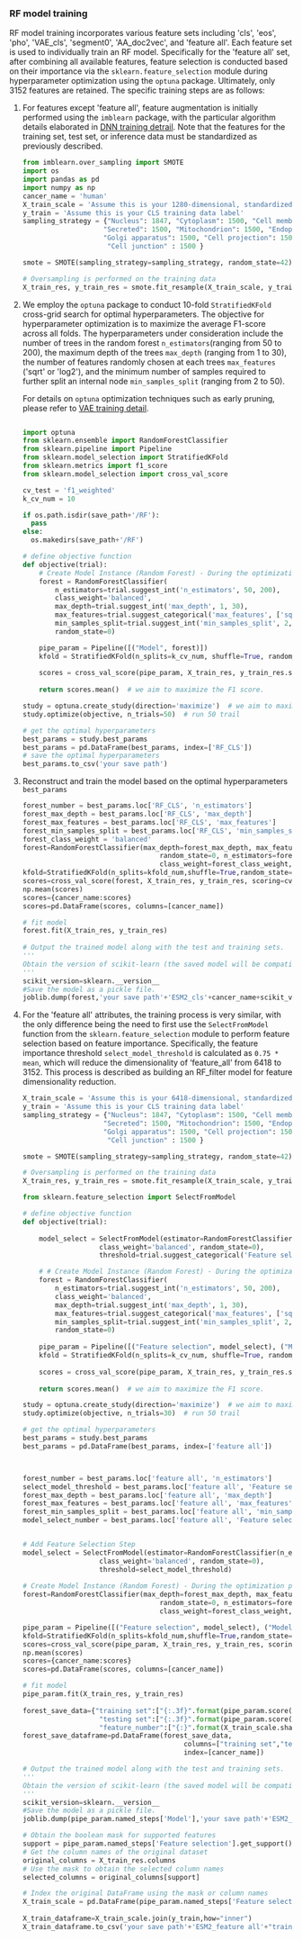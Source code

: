 ### RF model training

RF model training incorporates various feature sets including 'cls', 'eos', 'pho', 'VAE_cls', 'segment0', 'AA_doc2vec', and 'feature all'. Each feature set is used to individually train an RF model. Specifically for the 'feature all' set, after combining all available features, feature selection is conducted based on their importance via the `sklearn.feature_selection` module during hyperparameter optimization using the `optuna` package. Ultimately, only 3152 features are retained. The specific training steps are as follows:

1. For features except 'feature all', feature augmentation is initially performed using the `imblearn` package, with the particular algorithm details elaborated in [DNN training detrail](https://github.com/yujuan-zhang/feature-representation-for-LLMs/blob/main/Model/ESM2_feature_all/DNN_model_param/DNN%20MLP.md
   ). Note that the features for the training set, test set, or inference data must be standardized as previously described.

   ```python
   from imblearn.over_sampling import SMOTE
   import os
   import pandas as pd
   import numpy as np
   cancer_name = 'human'
   X_train_scale = 'Assume this is your 1280-dimensional, standardized CLS training data.'
   y_train = 'Assume this is your CLS training data label'
   sampling_strategy = {"Nucleus": 1847, "Cytoplasm": 1500, "Cell membrane": 1500,
                       "Secreted": 1500, "Mitochondrion": 1500, "Endoplasmic reticulum": 1500,
                       "Golgi apparatus": 1500, "Cell projection": 1500, "Lysosome" : 1500,
                        "Cell junction" : 1500 }
   
   smote = SMOTE(sampling_strategy=sampling_strategy, random_state=42)
   
   # Oversampling is performed on the training data 
   X_train_res, y_train_res = smote.fit_resample(X_train_scale, y_train)
   ```

2. We employ the `optuna` package to conduct 10-fold `StratifiedKFold` cross-grid search for optimal hyperparameters. The objective for hyperparameter optimization is to maximize the average F1-score across all folds. The hyperparameters under consideration include the number of trees in the random forest `n_estimators`(ranging from 50 to 200), the maximum depth of the trees `max_depth` (ranging from 1 to 30), the number of features randomly chosen at each trees `max_features` ('sqrt' or 'log2'), and the minimum number of samples required to further split an internal node `min_samples_split` (ranging from 2 to 50).

   For details on `optuna` optimization techniques such as early pruning, please refer to [VAE training detail](https://github.com/yujuan-zhang/feature-representation-for-LLMs/blob/main/Model/VAE%20model/Res_VAE%20training%20detail.md
   ).

   ```python
   
   import optuna
   from sklearn.ensemble import RandomForestClassifier
   from sklearn.pipeline import Pipeline
   from sklearn.model_selection import StratifiedKFold
   from sklearn.metrics import f1_score
   from sklearn.model_selection import cross_val_score
   
   cv_test = 'f1_weighted'
   k_cv_num = 10
   
   if os.path.isdir(save_path+'/RF'):
     pass
   else:
     os.makedirs(save_path+'/RF')
   
   # define objective function
   def objective(trial):
       # Create Model Instance (Random Forest) - During the optimization process
       forest = RandomForestClassifier(
           n_estimators=trial.suggest_int('n_estimators', 50, 200),
           class_weight='balanced',
           max_depth=trial.suggest_int('max_depth', 1, 30),
           max_features=trial.suggest_categorical('max_features', ['sqrt', 'log2']),
           min_samples_split=trial.suggest_int('min_samples_split', 2, 50),
           random_state=0)
   
       pipe_param = Pipeline([("Model", forest)])
       kfold = StratifiedKFold(n_splits=k_cv_num, shuffle=True, random_state=0)
       
       scores = cross_val_score(pipe_param, X_train_res, y_train_res.squeeze(), cv=kfold, scoring=cv_test, n_jobs=-1)
       
       return scores.mean()  # we aim to maximize the F1 score.
   
   study = optuna.create_study(direction='maximize')  # we aim to maximize the F1 score.
   study.optimize(objective, n_trials=50)  # run 50 trail
   
   # get the optimal hyperparameters 
   best_params = study.best_params
   best_params = pd.DataFrame(best_params, index=['RF_CLS'])
   # save the optimal hyperparameters
   best_params.to_csv('your save path')
   ```

3. Reconstruct and train the model based on the optimal hyperparameters `best_params`

   ```python
   forest_number = best_params.loc['RF_CLS', 'n_estimators']
   forest_max_depth = best_params.loc['RF_CLS', 'max_depth']
   forest_max_features = best_params.loc['RF_CLS', 'max_features']
   forest_min_samples_split = best_params.loc['RF_CLS', 'min_samples_split']
   forest_class_weight = 'balanced'
   forest=RandomForestClassifier(max_depth=forest_max_depth, max_features=forest_max_features,
                                     random_state=0, n_estimators=forest_number, 
                                     class_weight=forest_class_weight, min_samples_split=forest_min_samples_split)
   kfold=StratifiedKFold(n_splits=kfold_num,shuffle=True,random_state=0) # using StratifiedKFold 
   scores=cross_val_score(forest, X_train_res, y_train_res, scoring=cv_test, cv=kfold, n_jobs=-1) 
   np.mean(scores)
   scores={cancer_name:scores}
   scores=pd.DataFrame(scores, columns=[cancer_name])
   
   # fit model 
   forest.fit(X_train_res, y_train_res)
       
   # Output the trained model along with the test and training sets.
   '''
   Obtain the version of scikit-learn (the saved model will be compatible with this version of scikit-learn, and  the same applies when loading it later).
   '''
   scikit_version=sklearn.__version__ 
   #Save the model as a pickle file.
   joblib.dump(forest,'your save path'+'ESM2_cls'+cancer_name+scikit_version+".pkl")
   ```

   

4. For the 'feature all' attributes, the training process is very similar, with the only difference being the need to first use the `SelectFromModel` function from the `sklearn.feature_selection` module to perform feature selection based on feature importance. Specifically, the feature importance threshold `select_model_threshold` is calculated as `0.75 * mean`, which will reduce the dimensionality of ‘feature_all’ from 6418 to 3152. This process is described as building an RF_filter model for feature dimensionality reduction.

   ```python
   X_train_scale = 'Assume this is your 6418-dimensional, standardized all feature training data.'
   y_train = 'Assume this is your CLS training data label'
   sampling_strategy = {"Nucleus": 1847, "Cytoplasm": 1500, "Cell membrane": 1500,
                       "Secreted": 1500, "Mitochondrion": 1500, "Endoplasmic reticulum": 1500,
                       "Golgi apparatus": 1500, "Cell projection": 1500, "Lysosome" : 1500,
                        "Cell junction" : 1500 }
   
   smote = SMOTE(sampling_strategy=sampling_strategy, random_state=42)
   
   # Oversampling is performed on the training data 
   X_train_res, y_train_res = smote.fit_resample(X_train_scale, y_train) 
   
   from sklearn.feature_selection import SelectFromModel
   
   # define objective function
   def objective(trial):
       
       model_select = SelectFromModel(estimator=RandomForestClassifier(n_estimators=trial.suggest_int('Feature selection_n_estimators', 50, 200), 
                      class_weight='balanced', random_state=0), 
                      threshold=trial.suggest_categorical('Feature selection_threshold', [0, "median", "mean", "1.5*mean", "1.25*mean", "0.5*mean", "0.75*mean"]))
   
       # # Create Model Instance (Random Forest) - During the optimization process
       forest = RandomForestClassifier(
           n_estimators=trial.suggest_int('n_estimators', 50, 200),
           class_weight='balanced',
           max_depth=trial.suggest_int('max_depth', 1, 30),
           max_features=trial.suggest_categorical('max_features', ['sqrt', 'log2']),
           min_samples_split=trial.suggest_int('min_samples_split', 2, 50),
           random_state=0)
       
       pipe_param = Pipeline([("Feature selection", model_select), ("Model", forest)])
       kfold = StratifiedKFold(n_splits=k_cv_num, shuffle=True, random_state=0)
       
       scores = cross_val_score(pipe_param, X_train_res, y_train_res.squeeze(), cv=kfold, scoring=cv_test, n_jobs=-1)
       
       return scores.mean()  # we aim to maximize the F1 score.
   
   study = optuna.create_study(direction='maximize')  # we aim to maximize the F1 score.
   study.optimize(objective, n_trials=30)  # run 50 trail
   
   # get the optimal hyperparameters 
   best_params = study.best_params
   best_params = pd.DataFrame(best_params, index=['feature all'])
   
   
   
   forest_number = best_params.loc['feature all', 'n_estimators']
   select_model_threshold = best_params.loc['feature all', 'Feature selection_threshold']
   forest_max_depth = best_params.loc['feature all', 'max_depth']
   forest_max_features = best_params.loc['feature all', 'max_features']
   forest_min_samples_split = best_params.loc['feature all', 'min_samples_split']
   model_select_number = best_params.loc['feature all', 'Feature selection_n_estimators']
   
   
   # Add Feature Selection Step
   model_select = SelectFromModel(estimator=RandomForestClassifier(n_estimators=model_select_number, 
                      class_weight='balanced', random_state=0), 
                      threshold=select_model_threshold)
       
   # Create Model Instance (Random Forest) - During the optimization process
   forest=RandomForestClassifier(max_depth=forest_max_depth, max_features=forest_max_features,
                                     random_state=0, n_estimators=forest_number, 
                                     class_weight=forest_class_weight, min_samples_split=forest_min_samples_split)
   
   pipe_param = Pipeline([("Feature selection", model_select), ("Model", forest)])
   kfold=StratifiedKFold(n_splits=kfold_num,shuffle=True,random_state=0) # 分类用StratifiedKFold，回归用Kfold
   scores=cross_val_score(pipe_param, X_train_res, y_train_res, scoring=cv_test, cv=kfold, n_jobs=-1) 
   np.mean(scores)
   scores={cancer_name:scores}
   scores=pd.DataFrame(scores, columns=[cancer_name])
   
   # fit model
   pipe_param.fit(X_train_res, y_train_res)
       
   forest_save_data={"training set":["{:.3f}".format(pipe_param.score(X_train_scale,y_train))],
                      "testing set":["{:.3f}".format(pipe_param.score(X_test_scale,y_test))],
                      "feature_number":["{:}".format(X_train_scale.shape[1])]}
   forest_save_dataframe=pd.DataFrame(forest_save_data,
                                           columns=["training set","testing set","feature_number"],
                                           index=[cancer_name])
   
   # Output the trained model along with the test and training sets.
   '''
   Obtain the version of scikit-learn (the saved model will be compatible with this version of scikit-learn, and  the same applies when loading it later).
   '''
   scikit_version=sklearn.__version__ 
   #Save the model as a pickle file.
   joblib.dump(pipe_param.named_steps['Model'],'your save path'+'ESM2_feature all'+ prefix+cancer_name+scikit_version+".pkl")
   
   # Obtain the boolean mask for supported features
   support = pipe_param.named_steps['Feature selection'].get_support()
   # Get the column names of the original dataset
   original_columns = X_train_res.columns
   # Use the mask to obtain the selected column names
   selected_columns = original_columns[support]
   
   # Index the original DataFrame using the mask or column names 
   X_train_scale = pd.DataFrame(pipe_param.named_steps['Feature selection'].transform(X_train_scale), columns=selected_columns)
      
   X_train_dataframe=X_train_scale.join(y_train,how="inner")
   X_train_dataframe.to_csv('your save path'+'ESM2_feature all'+"train_"+" forest_train_dataframe.csv",index_label='ID')
   
   ```

   



